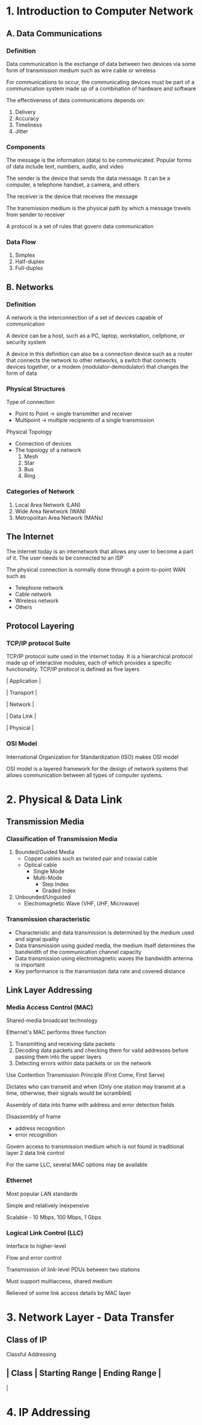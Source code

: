 # 1. Introduction to Computer Network
## A. Data Communications
### Definition
Data communication is the exchange of data between two devices via some form of transmission medium such as wire cable or wireless

For communications to occur, the communicating devices must be part of a communication system made up of a combination of hardware and software

The effectiveness of data communications depends on:
1. Delivery
2. Accuracy
3. Timeliness
4. Jitter

### Components
The message is the information (data) to be communicated. Popular forms of data include text, numbers, audio, and video

The sender is the device that sends the data message. It can be a computer, a telephone handset, a camera, and others

The receiver is the device that receives the message

The transmission medium is the physical path by which a message travels from sender to receiver

A protocol is a set of rules that govern data communication

### Data Flow
1. Simplex
2. Half-duplex
3. Full-duplex

## B. Networks
### Definition
A network is the interconnection of a set of devices capable of communication

A device can be a host, such as a PC, laptop, workstation, cellphone, or security system

A device in this definition can also be a connection device such as a router that connects the network to other networks, a switch that connects devices together, or a modem (modulator-demodulator) that changes the form of data

### Physical Structures
Type of connection
- Point to Point -> single transmitter and receiver
- Multipoint -> multiple recipients of a single transmission

Physical Topology
- Connection of devices
- The topology of a network
  1. Mesh
  2. Star
  3. Bus
  4. Ring

### Categories of Network
1. Local Area Network (LAN)
2. Wide Area Newtwork (WAN)
3. Metropolitan Area Network (MANs)

## The Internet
The internet today is an internetwork that allows any user to become a part of it. The user needs to be connected to an ISP

The physical connection is normally done through a point-to-point WAN such as
- Telephone network
- Cable network
- Wireless network
- Others

## Protocol Layering
### TCP/IP protocol Suite
TCP/IP protocol suite used in the internet today. It is a hierarchical protocol made up of interactive modules, each of which provides a specific functionality. TCP/IP protocol is defined as five layers

| Application |

| Transport   |

| Network     |

| Data Link   |

| Physical    |

### OSI Model
International Organization for Standardization (ISO) makes OSI model

OSI model is a layered framework for the design of network systems that allows communication between all types of computer systems.

# 2. Physical & Data Link
## Transmission Media
### Classification of Transmission Media
1. Bounded/Guided Media
   - Copper cables such as twisted pair and coaxial cable
   - Optical cable
      - Single Mode
      - Multi-Mode
          - Step Index
          - Graded Index
2. Unbounded/Unguided
   - Electromagnetic Wave (VHF, UHF, Microwave)

### Transmission characteristic
- Characteristic and data transmission is determined by the medium used and signal quality
- Data transmission using guided media, the medium itself determines the bandwidth of the communication channel capacity
- Data transmission using electromagnetic waves the bandwidth antenna is important
- Key performance is the transmission data rate and covered distance

## Link Layer Addressing
### Media Access Control (MAC)
Shared-media broadcast technology

Ethernet's MAC performs three function
1. Transmitting and receiving data packets
2. Decoding data packets and checking them for valid addresses before passing them into the upper layers
3. Detecting errors within data packets or on the network

Use Contention Transmission Principle (First Come, First Serve)

Dictates who can transmit and when (Only one station may transmit at a time, otherwise, their signals would be scrambled)

Assembly of data into frame with address and error detection fields

Disassembly of frame
- address recognition
- error recognition

Govern access to transmission medium which is not found in traditional layer 2 data link control

For the same LLC, several MAC options may be available

### Ethernet
Most popular LAN standards

Simple and relatively inexpensive

Scalable - 10 Mbps, 100 Mbps, 1 Gbps

### Logical Link Control (LLC)
Interface to higher-level

Flow and error control

Transmission of link-level PDUs between two stations

Must support multiaccess, shared medium

Relieved of some link access details by MAC layer

# 3. Network Layer - Data Transfer
## Class of IP
Classful Addressing

| Class | Starting Range | Ending Range |
-----------------------------------------
|

# 4. IP Addressing









































